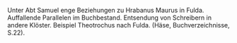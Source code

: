 Unter Abt Samuel enge Beziehungen zu Hrabanus Maurus in Fulda. Auffallende Parallelen im Buchbestand.
Entsendung von Schreibern in andere Klöster. Beispiel Theotrochus nach Fulda. (Häse, Buchverzeichnisse, S.22).
